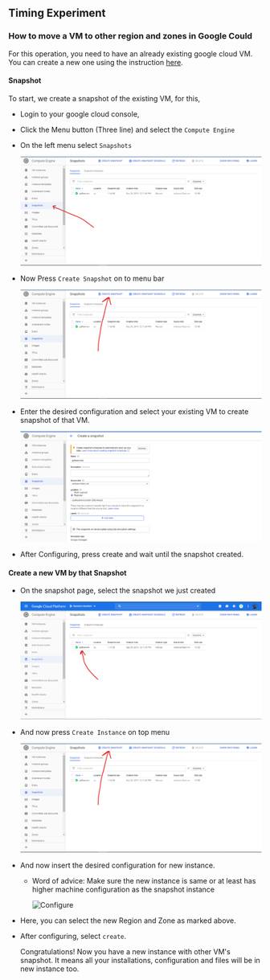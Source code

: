 ## Timing Experiment 

### How to move a VM to other region and zones in Google Could 

For this operation, you need to have an already existing google cloud VM. You can create a new one using the instruction [here](https://github.com/ZachArani/RandomNumberGCP).

#### Snapshot

To start, we create a snapshot of the existing VM, for this,

* Login to your google cloud console,  

* Click the Menu button (Three line) and select the ```Compute Engine```

* On the left menu select ```Snapshots```

  ![Select Snapshots](images/GoToSnapShots.png)

* Now Press ```Create Snapshot``` on to menu bar

  ![Select Create Snapshot](images\SelectCreate.png)

* Enter the desired configuration and select your existing VM to create snapshot of that VM.

  ![Enter Configuration](images\DoSettings.png)  

* After Configuring, press create and wait until the snapshot created.

#### Create a new VM by that Snapshot

* On the snapshot page, select the snapshot we just created

  ![select snapshot](images\SelectTheSnapShot.png)

* And now press ``` Create Instance ``` on top menu

  ![Select Create Instance ](images\SelectCreate.png)

* And now insert the desired configuration for new instance. 

  * Word of advice: Make sure the new instance is same or at least has higher machine configuration as the snapshot instance 

     ![Configure](F:\projects\softwereEngin\exp\TimingExperiment\images\SettingTheVM.png)

* Here, you can select the new Region and Zone as marked above.

* After configuring, select ```create```.  

  Congratulations! Now you have a new instance with other VM's snapshot. It means all your installations, configuration and files will be in new instance too.

